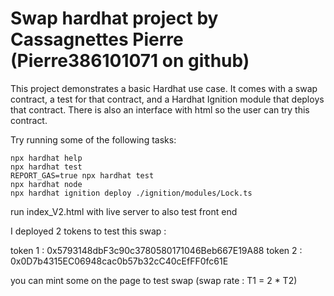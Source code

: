 # Swap hardhat project by Cassagnettes Pierre (Pierre386101071 on github)

This project demonstrates a basic Hardhat use case. It comes with a swap contract, a test for that contract, and a Hardhat Ignition module that deploys that contract. There is also an interface with html so the user can try this contract.

Try running some of the following tasks:

```shell
npx hardhat help
npx hardhat test
REPORT_GAS=true npx hardhat test
npx hardhat node
npx hardhat ignition deploy ./ignition/modules/Lock.ts
```

run index_V2.html with live server to also test front end

I deployed 2 tokens to test this swap :

token 1 : 0x5793148dbF3c90c3780580171046Beb667E19A88
token 2 : 0x0D7b4315EC06948cac0b57b32cC40cEfFF0fc61E

you can mint some on the page to test swap (swap rate : T1 = 2 * T2)
